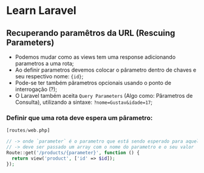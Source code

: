 # Learn Laravel


## Recuperando paramêtros da URL (Rescuing Parameters)

- Podemos mudar como as views tem uma response adicionando parametros a uma rota;
- Ao definir parametros devemos colocar o pârametro dentro de chaves e seu respectivo nome: `{id}`;
- Pode-se ter também pârametros opcionais usando o ponto de interrogação (?);
- O Laravel também aceita `Query Parameters` (Algo como: Pârametros de Consulta), utilizando a sintaxe: `?nome=Gustav&idade=17`;

### Definir que uma rota deve espera um pârametro:
```php
[routes/web.php]

// -> onde `parameter` é o parametro que está sendo esperado para aquela route
// -> deve ser passado um array com o nome do parametro e o seu valor
Route::get('/products/{parameter}', function () {
  return view('product', ['id' => $id]);
});
```
